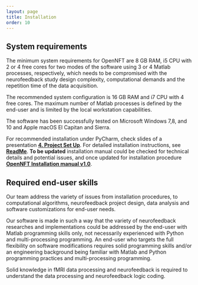 ```yaml
---
layout: page
title: Installation
order: 10
---
```


## System requirements

The minimum system requirements for OpenNFT are 8 GB RAM, i5 CPU with 2 or 4 free cores for two modes of the software using 3 or 4 Matlab processes, respectively, which needs to be compromised with the neurofeedback study design complexity, computational demands and the repetition time of the data acquisition.

The recommended system configuration is 16 GB RAM and i7 CPU with 4 free cores. The maximum number of Matlab processes is defined by the end-user and is limited by the local workstation capabilities.

The software has been successfully tested on Microsoft Windows 7,8, and 10 and Apple macOS El Capitan and Sierra.

For recommended installation under PyCharm, check slides of a presentation **[4. Project Set Up](https://github.com/OpenNFT/Courses/releases)**.
For detailed installation instructions, see **[ReadMe](https://github.com/OpenNFT/OpenNFT)**.
**To be updated** installation manual could be checked for technical details and potential issues, and once updated for installation procedure **[OpenNFT Installation manual v1.0](https://github.com/OpenNFT/opennft.github.io/blob/master/OpenNFT_Manual_v1.0.pdf)**.



## Required end-user skills

Our team address the variety of issues from installation procedures, to computational algorithms, neurofeedback project design, data analysis and software customizations for end-user needs.

Our software is made in such a way that the variety of neurofeedback researches and implementations could be addressed by the end-user with Matlab programming skills only, not necessarily experienced with Python and multi-processing programming.
An end-user who targets the full flexibility on software modifications requires solid programming skills and/or an engineering background being familiar with Matlab and Python programming practices and multi-processing programming.

Solid knowledge in fMRI data processing and neurofeedback is required to understand the data processing and neurofeedback logic coding.

